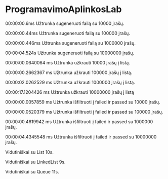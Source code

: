 # ProgramavimoAplinkosLab
00:00:00.6ms Užtrunka sugeneruoti failą su 10000 įrašų.

00:00:00.44ms Užtrunka sugeneruoti failą su 100000 įrašų.

00:00:00.446ms Užtrunka sugeneruoti failą su 1000000 įrašų.

00:00:04.524s Užtrunka sugeneruoti failą su 10000000 įrašų.


00:00:00.0640064 ms Užtrunka užkrauti 10000 įrašų į listą.

00:00:00.2662367 ms Užtrunka užkrauti 100000 įrašų į listą.

00:00:02.0262529 ms Užtrunka užkrauti 1000000 įrašų į listą.

00:00:17.1204426 ms Užtrunka užkrauti 10000000 įrašų į listą


00:00:00.0057859 ms Užtrunka išfiltruoti į failed ir passed su 10000 įrašų.

00:00:00.0520379 ms Užtrunka išfiltruoti į failed ir passed su 100000 įrašų.

00:00:00.4619942 ms Užtrunka išfiltruoti į failed ir passed su 1000000 įrašų.

00:00:04.4345548 ms Užtrunka išfiltruoti į failed ir passed su 10000000 įrašų.


Vidutiniškai su List 10s.

Vidutiniškai su LinkedList 9s.

Vidutiniškai su Queue 11s.

